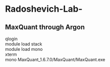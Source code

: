 # Radoshevich-Lab-
## MaxQuant through Argon
qlogin  
module load stack  
module load mono    
xterm   
mono MaxQuant_1.6.7.0/MaxQuant/MaxQuant.exe 
